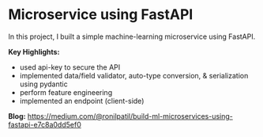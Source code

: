 Microservice using FastAPI
==============================

In this project, I built a simple machine-learning microservice using FastAPI. 

<b>Key Highlights:</b>
- used api-key to secure the API
- implemented data/field validator, auto-type conversion, & serialization using pydantic
- perform feature engineering
- implemented an endpoint (client-side) 

<b>Blog:</b> https://medium.com/@ronilpatil/build-ml-microservices-using-fastapi-e7c8a0dd5ef0
